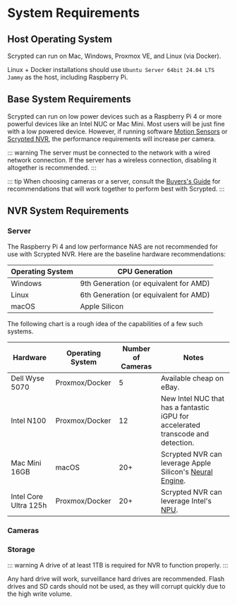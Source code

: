 # System Requirements

## Host Operating System

Scrypted can run on Mac, Windows, Proxmox VE, and Linux (via Docker).

<!--@include: ./parts/proxmox-tip.md-->

Linux + Docker installations should use `Ubuntu Server 64bit 24.04 LTS Jammy` as the host, including Raspberry Pi.

## Base System Requirements

Scrypted can run on low power devices such as a Raspberry Pi 4 or more powerful devices like an Intel NUC or Mac Mini. Most users will be just fine with a low powered device. However, if running software [Motion Sensors](/detection/motion-detection) or [Scrypted NVR](/scrypted-nvr/), the performance requirements will increase per camera.

::: warning
The server must be connected to the network with a wired network connection. If the server has a wireless connection, disabling it altogether is recommended.
:::

::: tip
When choosing cameras or a server, consult the [Buyers's Guide](/buyers-guide/) for recommendations that will work together to perform best with Scrypted.
:::

## NVR System Requirements

### Server

The Raspberry Pi 4 and low performance NAS are not recommended for use with Scrypted NVR. Here are the baseline hardware recommendations:

|Operating System|CPU Generation|
|-|-|
|Windows|9th Generation (or equivalent for AMD)|
|Linux|6th Generation (or equivalent for AMD)|
|macOS|Apple Silicon|

The following chart is a rough idea of the capabilities of a few such systems.

|Hardware|Operating System|Number of Cameras|Notes|
|-|-|-|-|
|Dell Wyse 5070|Proxmox/Docker|5|Available cheap on eBay.|
|Intel N100|Proxmox/Docker|12|New Intel NUC that has a fantastic iGPU for accelerated transcode and detection.|
|Mac Mini 16GB|macOS|20+|Scrypted NVR can leverage Apple Silicon's [Neural Engine](https://www.makeuseof.com/what-is-a-neural-engine-how-does-it-work/).|
|Intel Core Ultra 125h|Proxmox/Docker|20+|Scrypted NVR can leverage Intel's [NPU](https://www.intel.com/content/www/us/en/products/details/embedded-processors/core-ultra.html).|

### Cameras 

<!--@include: ./scrypted-nvr/parts/nvr-camera-requirements.md-->

### Storage

::: warning
A drive of at least 1TB is required for NVR to function properly. 
:::

Any hard drive will work, surveillance hard drives are recommended. Flash drives and SD cards should not be used, as they will corrupt quickly due to the high write volume.
